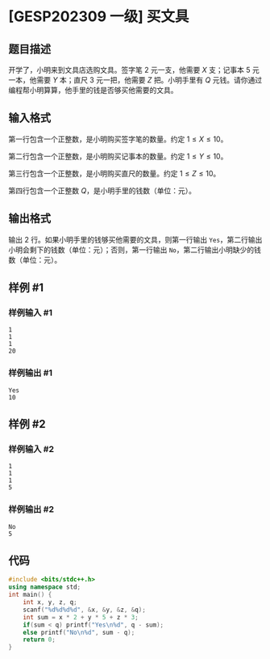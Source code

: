 # [GESP202309 一级] 买文具

## 题目描述

开学了，小明来到文具店选购文具。签字笔 $2$ 元一支，他需要 $X$ 支；记事本 $5$ 元一本，他需要 $Y$ 本；直尺 $3$ 元一把，他需要 $Z$ 把。小明手里有 $Q$ 元钱。请你通过编程帮小明算算，他手里的钱是否够买他需要的文具。

## 输入格式

第一行包含一个正整数，是小明购买签字笔的数量。约定 $1 \le X \le 10$。

第二行包含一个正整数，是小明购买记事本的数量。约定 $1 \le Y \le 10$。

第三行包含一个正整数，是小明购买直尺的数量。约定 $1 \le Z \le 10$。

第四行包含一个正整数 $Q$，是小明手里的钱数（单位：元）。

## 输出格式

输出 $2$ 行。如果小明手里的钱够买他需要的文具，则第一行输出 `Yes`，第二行输出小明会剩下的钱数（单位：元）；否则，第一行输出 `No`，第二行输出小明缺少的钱数（单位：元）。

## 样例 #1

### 样例输入 #1

```
1
1
1
20
```

### 样例输出 #1

```
Yes
10
```

## 样例 #2

### 样例输入 #2

```
1
1
1
5
```

### 样例输出 #2

```
No
5
```

## 代码
```cpp
#include <bits/stdc++.h>
using namespace std;
int main() {
    int x, y, z, q;
    scanf("%d%d%d%d", &x, &y, &z, &q);
    int sum = x * 2 + y * 5 + z * 3;
    if(sum < q) printf("Yes\n%d", q - sum);
    else printf("No\n%d", sum - q);
    return 0;
}
```